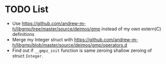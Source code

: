 # TODO List

- Use https://github.com/andrew-m-h/libgmp/tree/master/source/deimos/gmp instead of my own extern(C) definitions
- Merge my Integer struct with https://github.com/andrew-m-h/libgmp/blob/master/source/deimos/gmp/operators.d
- Find out if `__gmpz_init` function is same zeroing shallow zeroing of struct `Integer`.
